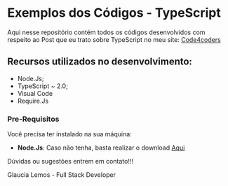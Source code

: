# Exemplos dos Códigos - TypeScript

Aqui nesse repositório contém todos os códigos desenvolvidos com respeito ao Post que eu trato sobre TypeScript no meu site: [Code4coders](www.code4coders.wordpress.com)

## Recursos utilizados no desenvolvimento:

- Node.Js;
- TypeScript ~ 2.0;
- Visual Code
- Require.Js


### Pre-Requisitos

Você precisa ter instalado na sua máquina:

* **Node.Js**: Caso não tenha, basta realizar o download [Aqui](https://nodejs.org/en/)


Dúvidas ou sugestões entrem em contato!!! 

Glaucia Lemos - Full Stack Developer
